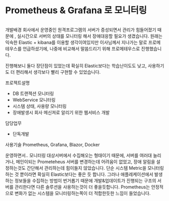 # Prometheus & Grafana 로 모니터링

<figure><img src="https://blogger.googleusercontent.com/img/b/R29vZ2xl/AVvXsEgS-LvAZG5tdeb38Yc48e48uXQSjuI6ErYYXV2c7auWSZ-9AkEEQMHU7tw_vULpoUIpUminfyhiAg6L5Rwn80pAVkG9C75t9JCjnLes19EH5pBnGL_rKT__DOXodZEc6JCJoaeXBRIqwQ/s16000/Grafana.jpg" alt=""><figcaption></figcaption></figure>

개발배경 회사에서 운영중인 원격프로그램의 서버가 증성되면서 관리가 힘들어졌기 때문에 , 실시간으로 서버의 상태를 모니터링 해서 장애대응할 필요가 생겼습니다. 원래는 익숙한 Elastic + kibana를 이용할 생각이여있지만 이사님께서 지나가는 말로 프로메테우스를 언급하셨기에, 나중에 비교해서 말씀드리기 위해 프로메테우스로 진행했습니다.

진행해보니 둘다 장단점이 있었는데 확실히 Elastic보다는 학습난이도도 낮고, 사용하기도 더 편리해서 생각보다 빨리 구현할 수 있었습니다.

프로젝트설명

* DB 트랜젝션 모니터링
* WebService 모니터링
* 시스템 상태, 사용량 모니터링
* 장애발생시 회사 메신져로 알리기 위한 웹서비스 개발

담당업무

* 단독개발

사용기술 Prometheus, Grafana, Blazor, Docker

운영하면서.. 모니터링 대상서버에서 수집해오는 형태이기 때문에, 서버를 여러대 늘리거나, 메인이되는 Prometeheus 서버를 변경하는데 어려움이 없었고, 장애 알림을 설정하는것도 간단해서 관리하는데 힘이들지 않았습니다. 단순 시스템 Metric을 모니터링하는 것 뿐이라면 확실히 Elastic보다는 좋은 듯 합니다. 그러나 애플레케이션에서 발생하는 정보들을 수집하는 방법이 번거롭기 때문에 개발&업데이트가 진행되는 구조의 서버를 관리한다면 다른 솔루션을 사용하는것이 더 좋을듯합니다. Prometheus는 안정적으로 변화가 없는 시스템을 모니터링하는쪽이 더 적합한듯한 느낌이 들었습니다.

<figure><img src="https://blogger.googleusercontent.com/img/b/R29vZ2xl/AVvXsEgcMscLkbm1vC7zdeLcCNNMsMokwFAkirZ6OtEQSNMDKR4oFKbMLqzv61vFI_iZ4NnDNogswoBoYxC_pJzUKuFO_4C2h4Pb8nZE2PTbhPlwbe9j5pTHVCzgvxU8uY9kdBy9Ma-lqlQjqg/s16000/Prom1.jpg" alt=""><figcaption></figcaption></figure>

